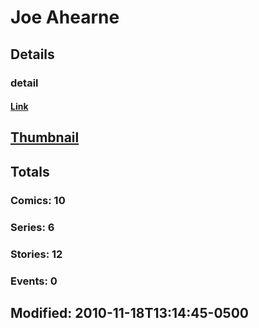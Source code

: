 # Joe  Ahearne 
## Details
### detail
#### [Link](http://marvel.com/comics/creators/8766/joe_ahearne?utm_campaign=apiRef&utm_source=225578a89fc76f3d20fbffda5d17a88d)
## [Thumbnail](http://i.annihil.us/u/prod/marvel/i/mg/c/40/4bb4b9e9216bc.jpg)
## Totals
### Comics: 10
### Series: 6
### Stories: 12
### Events: 0
## Modified: 2010-11-18T13:14:45-0500